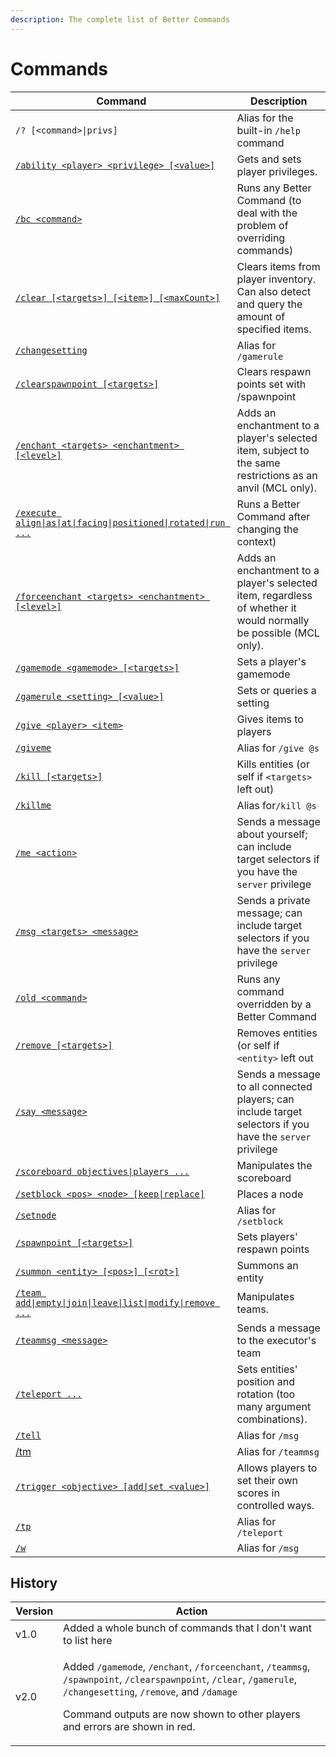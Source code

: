 ```yaml
---
description: The complete list of Better Commands
---
```


# Commands

| Command                                                                      | Description                                                                                                      |
| ---------------------------------------------------------------------------- | ---------------------------------------------------------------------------------------------------------------- |
| `/? [<command>\|privs]`                                                      | Alias for the built-in `/help` command                                                                           |
| [`/ability <player> <privilege> [<value>]`](ability.md)                      | Gets and sets player privileges.                                                                                 |
| [`/bc <command>`](bc.md)                                                     | Runs any Better Command (to deal with the problem of overriding commands)                                        |
| [`/clear [<targets>] [<item>] [<maxCount>]`](clear.md)                       | Clears items from player inventory. Can also detect and query the amount of specified items.                     |
| [`/changesetting`](gamerule.md)                                              | Alias for `/gamerule`                                                                                            |
| [`/clearspawnpoint [<targets>]`](clearspawnpoint.md)                         | Clears respawn points set with /spawnpoint                                                                       |
| [`/enchant <targets> <enchantment> [<level>]`](enchant.md)                   | Adds an enchantment to a player's selected item, subject to the same restrictions as an anvil (MCL only).        |
| [`/execute align\|as\|at\|facing\|positioned\|rotated\|run ...`](execute.md) | Runs a Better Command after changing the context)                                                                |
| [`/forceenchant <targets> <enchantment> [<level>]`](forceenchant.md)         | Adds an enchantment to a player's selected item, regardless of whether it would normally be possible (MCL only). |
| [`/gamemode <gamemode> [<targets>]`](gamemode.md)                            | Sets a player's gamemode                                                                                         |
| [`/gamerule <setting> [<value>]`](gamerule.md)                               | Sets or queries a setting                                                                                        |
| [`/give <player> <item>`](give.md)                                           | Gives items to players                                                                                           |
| [`/giveme`](give.md)                                                         | Alias for `/give @s`                                                                                             |
| [`/kill [<targets>]`](kill.md)                                               | Kills entities (or self if `<targets>` left out)                                                                 |
| [`/killme`](kill.md)                                                         | Alias for`/kill @s`                                                                                              |
| [`/me <action>`](me.md)                                                      | Sends a message about yourself; can include target  selectors if you have the `server` privilege                 |
| [`/msg <targets> <message>`](msg.md)                                         | Sends a private message; can include target selectors if you have the `server` privilege                         |
| [`/old <command>`](old.md)                                                   | Runs any command overridden by a Better Command                                                                  |
| [`/remove [<targets>]`](remove.md)                                           | Removes entities (or self if `<entity>` left out                                                                 |
| [`/say <message>`](say.md)                                                   | Sends a message to all connected players; can include target selectors if you have the `server` privilege        |
| [`/scoreboard objectives\|players ...`](scoreboard.md)                       | Manipulates the scoreboard                                                                                       |
| [`/setblock <pos> <node> [keep\|replace]`](setblock.md)                      | Places a node                                                                                                    |
| [`/setnode`](setblock.md)                                                    | Alias for `/setblock`                                                                                            |
| [`/spawnpoint [<targets>]`](spawnpoint.md)                                   | Sets players' respawn points                                                                                     |
| [`/summon <entity> [<pos>] [<rot>]`](summon.md)                              | Summons an entity                                                                                                |
| [`/team add\|empty\|join\|leave\|list\|modify\|remove ...`](team.md)         | Manipulates teams.                                                                                               |
| [`/teammsg <message>`](teammsg.md)                                           | Sends a message to the executor's team                                                                           |
| [`/teleport ...`](teleport.md)                                               | Sets entities' position and rotation (too many argument combinations).                                           |
| [`/tell`](msg.md)                                                            | Alias for `/msg`                                                                                                 |
| [/tm](teammsg.md)                                                            | Alias for `/teammsg`                                                                                             |
| [`/trigger <objective> [add\|set <value>]`](trigger.md)                      | Allows players to set their own scores in controlled ways.                                                       |
| [`/tp`](teleport.md)                                                         | Alias for `/teleport`                                                                                            |
| [`/w`](msg.md)                                                               | Alias for `/msg`                                                                                                 |

## History

| Version | Action                                                                                                                                                                                                                                                                                                                                                                             |
| ------- | ---------------------------------------------------------------------------------------------------------------------------------------------------------------------------------------------------------------------------------------------------------------------------------------------------------------------------------------------------------------------------------- |
| v1.0    | Added a whole bunch of commands that I don't want to list here                                                                                                                                                                                                                                                                                                                     |
| v2.0    | <p>Added <code>/gamemode</code>, <code>/enchant</code>, <code>/forceenchant</code>, <code>/teammsg</code>, <code>/spawnpoint</code>, <code>/clearspawnpoint</code>, <code>/clear</code>, <code>/gamerule</code>, <code>/changesetting</code>, <code>/remove</code>, and <code>/damage</code></p><p>Command outputs are now shown to other players and errors are shown in red.</p> |
